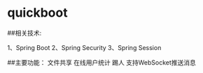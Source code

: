 # quickboot

##相关技术:

1、Spring Boot
2、Spring Security
3、Spring Session

##主要功能：
文件共享
在线用户统计
踢人
支持WebSocket推送消息
